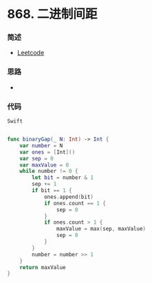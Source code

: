 # 868. 二进制间距

### 简述

- [Leetcode](https://leetcode-cn.com/problems/binary-gap/)

### 思路

- 

### 代码

`Swift`

```swift

func binaryGap(_ N: Int) -> Int {
    var number = N
    var ones = [Int]()
    var sep = 0
    var maxValue = 0
    while number != 0 {
        let bit = number & 1
        sep += 1
        if bit == 1 {
            ones.append(bit)
            if ones.count == 1 {
                sep = 0
            }
            if ones.count > 1 {
                maxValue = max(sep, maxValue)
                sep = 0
            }
        }
        number = number >> 1
    }
    return maxValue
}

```